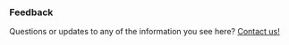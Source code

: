 ### Feedback

Questions or updates to any of the information you see here? <a href="https://aka.ms/AppComplianceQuestions" target="_blank">Contact us!</a>